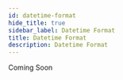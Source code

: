 ```yaml
---
id: datetime-format
hide_title: true
sidebar_label: Datetime Format
title: Datetime Format
description: Datetime Format
---
```


Coming Soon
